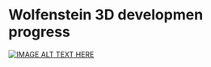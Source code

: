 # Wolfenstein 3D developmen progress
[![IMAGE ALT TEXT HERE](https://img.youtube.com/vi/5WQTdM3M3rU/0.jpg)](https://www.youtube.com/watch?v=5WQTdM3M3rU&list=PLLfIBXQeu3aYEjiEWWmb7pXFIfDKjX03n)
